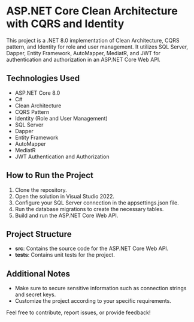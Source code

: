 # ASP.NET Core Clean Architecture with CQRS and Identity

This project is a .NET 8.0 implementation of Clean Architecture, CQRS pattern, and Identity for role and user management. It utilizes SQL Server, Dapper, Entity Framework, AutoMapper, MediatR, and JWT for authentication and authorization in an ASP.NET Core Web API.

## Technologies Used
- ASP.NET Core 8.0
- C#
- Clean Architecture
- CQRS Pattern
- Identity (Role and User Management)
- SQL Server
- Dapper
- Entity Framework
- AutoMapper
- MediatR
- JWT Authentication and Authorization

## How to Run the Project
1. Clone the repository.
2. Open the solution in Visual Studio 2022.
3. Configure your SQL Server connection in the appsettings.json file.
4. Run the database migrations to create the necessary tables.
5. Build and run the ASP.NET Core Web API.

## Project Structure
- **src**: Contains the source code for the ASP.NET Core Web API.
- **tests**: Contains unit tests for the project.

## Additional Notes
- Make sure to secure sensitive information such as connection strings and secret keys.
- Customize the project according to your specific requirements.

Feel free to contribute, report issues, or provide feedback!

